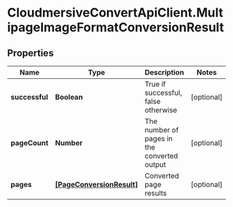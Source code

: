 # CloudmersiveConvertApiClient.MultipageImageFormatConversionResult

## Properties
Name | Type | Description | Notes
------------ | ------------- | ------------- | -------------
**successful** | **Boolean** | True if successful, false otherwise | [optional] 
**pageCount** | **Number** | The number of pages in the converted output | [optional] 
**pages** | [**[PageConversionResult]**](PageConversionResult.md) | Converted page results | [optional] 


